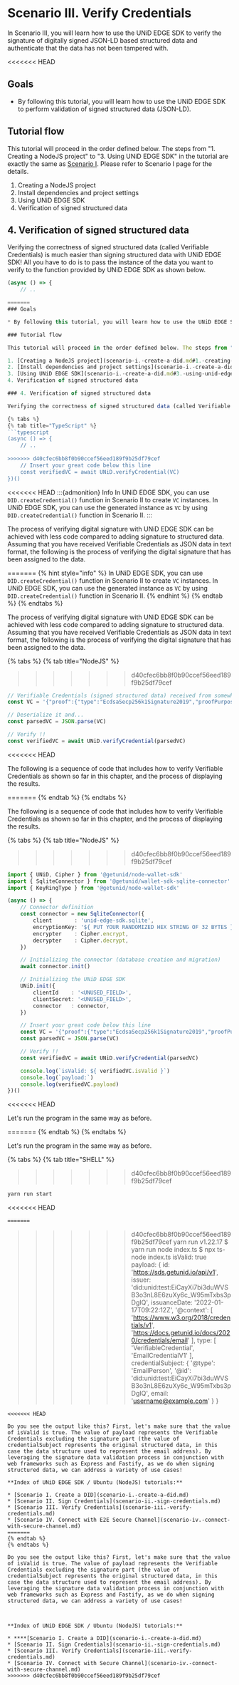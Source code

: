 # Scenario III. Verify Credentials

In Scenario III, you will learn how to use the UNiD EDGE SDK to verify the signature of digitally signed JSON-LD based structured data and authenticate that the data has not been tampered with.

<<<<<<< HEAD
## Goals

* By following this tutorial, you will learn how to use the UNiD EDGE SDK to perform validation of signed structured data (JSON-LD).

## Tutorial flow

This tutorial will proceed in the order defined below. The steps from "1. Creating a NodeJS project" to "3. Using UNiD EDGE SDK" in the tutorial are exactly the same as [Scenario I](scenario-i.-create-a-did.md). Please refer to Scenario I page for the details.

1. Creating a NodeJS project
2. Install dependencies and project settings
3. Using UNiD EDGE SDK
4. Verification of signed structured data

## 4. Verification of signed structured data

Verifying the correctness of signed structured data (called Verifiable Credentials) is much easier than signing structured data with UNiD EDGE SDK! All you have to do is to pass the instance of the data you want to verify to the function provided by UNiD EDGE SDK as shown below.


```typescript
(async () => {
    // ..

=======
### Goals

* By following this tutorial, you will learn how to use the UNiD EDGE SDK to perform validation of signed structured data (JSON-LD).

### Tutorial flow

This tutorial will proceed in the order defined below. The steps from "1. Creating a NodeJS project" to "3. Using UNiD EDGE SDK" in the tutorial are exactly the same as [Scenario I](scenario-i.-create-a-did.md). Please refer to Scenario I page for the details.

1. [Creating a NodeJS project](scenario-i.-create-a-did.md#1.-creating-a-nodejs-project)
2. [Install dependencies and project settings](scenario-i.-create-a-did.md#2.-install-dependencies-and-project-settings)
3. [Using UNiD EDGE SDK](scenario-i.-create-a-did.md#3.-using-unid-edge-sdk)
4. Verification of signed structured data

### 4. Verification of signed structured data

Verifying the correctness of signed structured data (called Verifiable Credentials) is much easier than signing structured data with UNiD EDGE SDK! All you have to do is to pass the instance of the data you want to verify to the function provided by UNiD EDGE SDK as shown below.

{% tabs %}
{% tab title="TypeScript" %}
```typescript
(async () => {
    // ..
    
>>>>>>> d40cfec6bb8f0b90ccef56eed189f9b25df79cef
    // Insert your great code below this line
    const verifiedVC = await UNiD.verifyCredential(VC)
})()
```

<<<<<<< HEAD
:::{admonition} Info
In UNiD EDGE SDK, you can use `DID.createCredential()` function in Scenario II to create `VC` instances. In UNiD EDGE SDK, you can use the generated instance as `VC` by using `DID.createCredential()` function in Scenario II.
:::

The process of verifying digital signature with UNiD EDGE SDK can be achieved with less code compared to adding signature to structured data. Assuming that you have received Verifiable Credentials as JSON data in text format, the following is the process of verifying the digital signature that has been assigned to the data.


=======
{% hint style="info" %}
In UNiD EDGE SDK, you can use `DID.createCredential()` function in Scenario II to create `VC` instances. In UNiD EDGE SDK, you can use the generated instance as `VC` by using `DID.createCredential()` function in Scenario II.
{% endhint %}
{% endtab %}
{% endtabs %}

The process of verifying digital signature with UNiD EDGE SDK can be achieved with less code compared to adding signature to structured data. Assuming that you have received Verifiable Credentials as JSON data in text format, the following is the process of verifying the digital signature that has been assigned to the data.

{% tabs %}
{% tab title="NodeJS" %}
>>>>>>> d40cfec6bb8f0b90ccef56eed189f9b25df79cef
```typescript
// Verifiable Credentials (signed structured data) received from somewhere
const VC = '{"proof":{"type":"EcdsaSecp256k1Signature2019","proofPurpose":"authentication","created":"2022-01-17T09:22:12Z","verificationMethod":"did:unid:test:EiCayXi7bi3duWVSB3o3nL8E6zuXy6c_W95mTxbs3pDgIQ#signingKey","jws":"eyJhbGciOiJFUzI1NksiLCJiNjQiOmZhbHNlLCJjcml0IjpbImI2NCJdfQ..guJAa5aNwV21NUW0rtaYpMK1HJHIxyPO_mEg4SHNBEJEo5ku1o7NJA74FmYU2-pzHQbYGcSk9Zj6FdUr6j5eeQ"},"id":"https://sds.getunid.io/api/v1","issuer":"did:unid:test:EiCayXi7bi3duWVSB3o3nL8E6zuXy6c_W95mTxbs3pDgIQ","issuanceDate":"2022-01-17T09:22:12Z","@context":["https://www.w3.org/2018/credentials/v1","https://docs.getunid.io/docs/2020/credentials/email"],"type":["VerifiableCredential","EmailCredentialV1"],"credentialSubject":{"@type":"EmailPerson","@id":"did:unid:test:EiCayXi7bi3duWVSB3o3nL8E6zuXy6c_W95mTxbs3pDgIQ","email":"username@example.com"}}'

// Deserialize it and...
const parsedVC = JSON.parse(VC)

// Verify !!
const verifiedVC = await UNiD.verifyCredential(parsedVC)
```
<<<<<<< HEAD

The following is a sequence of code that includes how to verify Verifiable Credentials as shown so far in this chapter, and the process of displaying the results.

=======
{% endtab %}
{% endtabs %}

The following is a sequence of code that includes how to verify Verifiable Credentials as shown so far in this chapter, and the process of displaying the results.

{% tabs %}
{% tab title="NodeJS" %}
>>>>>>> d40cfec6bb8f0b90ccef56eed189f9b25df79cef
```typescript
import { UNiD, Cipher } from '@getunid/node-wallet-sdk'
import { SqliteConnector } from '@getunid/wallet-sdk-sqlite-connector'
import { KeyRingType } from '@getunid/node-wallet-sdk'

(async () => {
    // Connector definition
    const connector = new SqliteConnector({
        client       : 'unid-edge-sdk.sqlite',
        encryptionKey: '${ PUT YOUR RANDOMIZED HEX STRING OF 32 BYTES }',
        encrypter    : Cipher.encrypt,
        decrypter    : Cipher.decrypt,
    })

    // Initializing the connector (database creation and migration)
    await connector.init()

    // Initializing the UNiD EDGE SDK
    UNiD.init({
        clientId    : '<UNUSED_FIELD>',
        clientSecret: '<UNUSED_FIELD>',
        connector   : connector,
    })

    // Insert your great code below this line
    const VC = '{"proof":{"type":"EcdsaSecp256k1Signature2019","proofPurpose":"authentication","created":"2022-01-17T09:22:12Z","verificationMethod":"did:unid:test:EiCayXi7bi3duWVSB3o3nL8E6zuXy6c_W95mTxbs3pDgIQ#signingKey","jws":"eyJhbGciOiJFUzI1NksiLCJiNjQiOmZhbHNlLCJjcml0IjpbImI2NCJdfQ..guJAa5aNwV21NUW0rtaYpMK1HJHIxyPO_mEg4SHNBEJEo5ku1o7NJA74FmYU2-pzHQbYGcSk9Zj6FdUr6j5eeQ"},"id":"https://sds.getunid.io/api/v1","issuer":"did:unid:test:EiCayXi7bi3duWVSB3o3nL8E6zuXy6c_W95mTxbs3pDgIQ","issuanceDate":"2022-01-17T09:22:12Z","@context":["https://www.w3.org/2018/credentials/v1","https://docs.getunid.io/docs/2020/credentials/email"],"type":["VerifiableCredential","EmailCredentialV1"],"credentialSubject":{"@type":"EmailPerson","@id":"did:unid:test:EiCayXi7bi3duWVSB3o3nL8E6zuXy6c_W95mTxbs3pDgIQ","email":"username@example.com"}}'
    const parsedVC = JSON.parse(VC)

    // Verify !!
    const verifiedVC = await UNiD.verifyCredential(parsedVC)

    console.log(`isValid: ${ verifiedVC.isValid }`)
    console.log(`payload:`)
    console.log(verifiedVC.payload)
})()
```
<<<<<<< HEAD

Let's run the program in the same way as before.


=======
{% endtab %}
{% endtabs %}

Let's run the program in the same way as before.

{% tabs %}
{% tab title="SHELL" %}
>>>>>>> d40cfec6bb8f0b90ccef56eed189f9b25df79cef
```bash
yarn run start
```

<<<<<<< HEAD
```bash
=======
```
>>>>>>> d40cfec6bb8f0b90ccef56eed189f9b25df79cef
yarn run v1.22.17
$ yarn run node index.ts
$ npx ts-node index.ts
isValid: true
payload:
{
  id: 'https://sds.getunid.io/api/v1',
  issuer: 'did:unid:test:EiCayXi7bi3duWVSB3o3nL8E6zuXy6c_W95mTxbs3pDgIQ',
  issuanceDate: '2022-01-17T09:22:12Z',
  '@context': [
    'https://www.w3.org/2018/credentials/v1',
    'https://docs.getunid.io/docs/2020/credentials/email'
  ],
  type: [ 'VerifiableCredential', 'EmailCredentialV1' ],
  credentialSubject: {
    '@type': 'EmailPerson',
    '@id': 'did:unid:test:EiCayXi7bi3duWVSB3o3nL8E6zuXy6c_W95mTxbs3pDgIQ',
    email: 'username@example.com'
  }
}
```
<<<<<<< HEAD

Do you see the output like this? First, let's make sure that the value of isValid is true. The value of payload represents the Verifiable Credentials excluding the signature part (the value of credentialSubject represents the original structured data, in this case the data structure used to represent the email address). By leveraging the signature data validation process in conjunction with web frameworks such as Express and Fastify, as we do when signing structured data, we can address a variety of use cases!

**Index of UNiD EDGE SDK / Ubuntu (NodeJS) tutorials:**

* [Scenario I. Create a DID](scenario-i.-create-a-did.md)
* [Scenario II. Sign Credentials](scenario-ii.-sign-credentials.md)
* [Scenario III. Verify Credentials](scenario-iii.-verify-credentials.md)
* [Scenario IV. Connect with E2E Secure Channel](scenario-iv.-connect-with-secure-channel.md)
=======
{% endtab %}
{% endtabs %}

Do you see the output like this? First, let's make sure that the value of isValid is true. The value of payload represents the Verifiable Credentials excluding the signature part (the value of credentialSubject represents the original structured data, in this case the data structure used to represent the email address). By leveraging the signature data validation process in conjunction with web frameworks such as Express and Fastify, as we do when signing structured data, we can address a variety of use cases!



**Index of UNiD EDGE SDK / Ubuntu (NodeJS) tutorials:**

* ****[Scenario I. Create a DID](scenario-i.-create-a-did.md)
* [Scenario II. Sign Credentials](scenario-ii.-sign-credentials.md)
* [Scenario III. Verify Credentials](scenario-iii.-verify-credentials.md)
* [Scenario IV. Connect with Secure Channel](scenario-iv.-connect-with-secure-channel.md)
>>>>>>> d40cfec6bb8f0b90ccef56eed189f9b25df79cef
